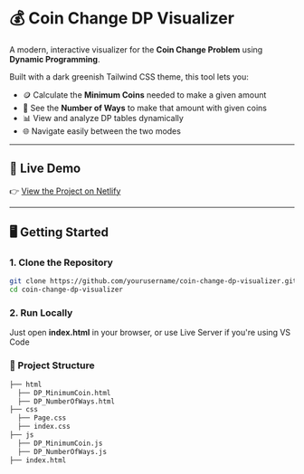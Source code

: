 # 💰 Coin Change DP Visualizer

A modern, interactive visualizer for the **Coin Change Problem** using **Dynamic Programming**.

Built with a dark greenish Tailwind CSS theme, this tool lets you:

- 🪙 Calculate the **Minimum Coins** needed to make a given amount
- 🔢 See the **Number of Ways** to make that amount with given coins
- 📊 View and analyze DP tables dynamically
- 🌐 Navigate easily between the two modes

---

## 🔗 Live Demo

👉 [View the Project on Netlify](https://coinchangeproblem.netlify.app)

---

## 🖥 Getting Started

### 1. Clone the Repository

```bash
git clone https://github.com/yourusername/coin-change-dp-visualizer.git
cd coin-change-dp-visualizer
```

### 2. Run Locally
Just open **index.html** in your browser, or use Live Server if you're using VS Code


### 📁 Project Structure

```bash
├── html
  ├── DP_MinimumCoin.html
  ├── DP_NumberOfWays.html
├── css
  ├── Page.css
  ├── index.css
├── js
  ├── DP_MinimumCoin.js
  ├── DP_NumberOfWays.js
├── index.html                             
```


